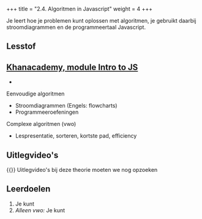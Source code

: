 +++
title = "2.4. Algoritmen in Javascript"
weight = 4
+++

Je leert hoe je problemen kunt oplossen met algoritmen, je gebruikt daarbij stroomdiagrammen en de programmeertaal Javascript.
<!--more-->

## Lesstof
[Khanacademy, module Intro to JS](https://www.khanacademy.org/computing/computer-programming/programming)
- 
-

Eenvoudige algoritmen
- Stroomdiagrammen (Engels: flowcharts)
- Programmeeroefeningen

Complexe algoritmen (vwo)
- Lespresentatie, sorteren, kortste pad, efficiency

## Uitlegvideo's
{{<youtube id="">}}
Uitlegvideo's bij deze theorie moeten we nog opzoeken

## Leerdoelen
1.	Je kunt 
16.	<em>Alleen vwo:</em> Je kunt 

